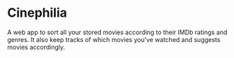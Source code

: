 # Cinephilia
A web app to sort all your stored movies according to their IMDb ratings and genres. It also keep tracks of which movies you've watched and suggests movies accordingly.
